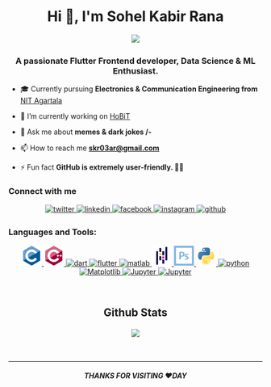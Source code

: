 <h1 align="center">Hi 👋, I'm Sohel Kabir Rana</h1>
<div id="header" align="center">
  <img src="https://c.tenor.com/5nZkA47SzacAAAAj/bomb-joypixels.gif"/>
</div>
<h3 align="center">A passionate Flutter Frontend developer, Data Science & ML Enthusiast.</h3>

- 🎓 Currently pursuing **Electronics & Communication Engineering from** [NIT Agartala](https://nita.ac.in/)

- 🔭 I’m currently working on [HoBiT](https://github.com/aitiqad/Hobit-The-Health-Tracker)

- 💬 Ask me about **memes & dark jokes /-**

- 📫 How to reach me **skr03ar@gmail.com**

- ⚡ Fun fact **GitHub is extremely user-friendly. 🤡🤡**

<h3 align="left">Connect with me</h3>
<div align="center">
<a href="https://twitter.com/dankmolar" target="_blank">
<img src=https://img.shields.io/badge/twitter-%2300acee.svg?&style=for-the-badge&logo=twitter&logoColor=white alt=twitter style="margin-bottom: 5px;" />
</a>
<a href="https://linkedin.com/in/sohel-kabir-rana" target="_blank">
<img src=https://img.shields.io/badge/linkedin-%231E77B5.svg?&style=for-the-badge&logo=linkedin&logoColor=white alt=linkedin style="margin-bottom: 5px;" />
</a>
<a href="https://www.facebook.com/dankmulla2421" target="_blank">
<img src=https://img.shields.io/badge/facebook-%232E87FB.svg?&style=for-the-badge&logo=facebook&logoColor=white alt=facebook style="margin-bottom: 5px;" />
</a>

<a href="https://instagram.com/dankmullah" target="_blank">
<img src=https://img.shields.io/badge/instagram-%23000000.svg?&style=for-the-badge&logo=instagram&logoColor=white alt=instagram style="margin-bottom: 5px;" />
</a>
<a href="https://github.com/aitiqad" target="_blank">
<img src=https://img.shields.io/badge/github-%2324292e.svg?&style=for-the-badge&logo=github&logoColor=white alt=github style="margin-bottom: 5px;" />
</a>  

</div>  

<h3 align="left">Languages and Tools:</h3>
<div align="center"> <a href="https://www.cprogramming.com/" target="_blank" rel="noreferrer"> <img src="https://raw.githubusercontent.com/devicons/devicon/master/icons/c/c-original.svg" alt="c" width="40" height="40"/> </a> <a href="https://www.w3schools.com/cpp/" target="_blank" rel="noreferrer"> <img src="https://raw.githubusercontent.com/devicons/devicon/master/icons/cplusplus/cplusplus-original.svg" alt="cplusplus" width="40" height="40"/> </a> <a href="https://dart.dev" target="_blank" rel="noreferrer"> <img src="https://www.vectorlogo.zone/logos/dartlang/dartlang-icon.svg" alt="dart" width="40" height="40"/> </a> <a href="https://flutter.dev" target="_blank" rel="noreferrer"> <img src="https://www.vectorlogo.zone/logos/flutterio/flutterio-icon.svg" alt="flutter" width="40" height="40"/> </a> <a href="https://www.mathworks.com/" target="_blank" rel="noreferrer"> <img src="https://upload.wikimedia.org/wikipedia/commons/2/21/Matlab_Logo.png" alt="matlab" width="40" height="40"/> </a> <a href="https://pandas.pydata.org/" target="_blank" rel="noreferrer"> <img src="https://raw.githubusercontent.com/devicons/devicon/2ae2a900d2f041da66e950e4d48052658d850630/icons/pandas/pandas-original.svg" alt="pandas" width="40" height="40"/> </a> <a href="https://www.photoshop.com/en" target="_blank" rel="noreferrer"> <img src="https://raw.githubusercontent.com/devicons/devicon/master/icons/photoshop/photoshop-line.svg" alt="photoshop" width="40" height="40"/> </a> <a href="https://www.python.org" target="_blank" rel="noreferrer"> <img src="https://raw.githubusercontent.com/devicons/devicon/master/icons/python/python-original.svg" alt="Numpy" width="40" height="40"/> </a> 
<a href="https://www.numpy.org/"> <img src="https://numpy.org/images/logo.svg" alt="python" width="40" height="40"/> </a>
<a href="https://matplotlib.org/"> <img src="https://upload.wikimedia.org/wikipedia/commons/8/84/Matplotlib_icon.svg" alt="Matplotlib" width="40" height="40"/> </a>
<a href="https://jupyter.org/"> <img src="https://upload.wikimedia.org/wikipedia/commons/3/38/Jupyter_logo.svg" alt="Jupyter" width="40" height="40"/> </a>
<a href="https://developer.android.com/studio"> <img src="https://static.wikia.nocookie.net/logopedia/images/d/db/Android_Studio_Icon_2021.svg/revision/latest?cb=20210305211354" alt="Jupyter" width="40" height="40"/> </a></p>

<br/>  


## Github Stats  
<div align="center"><img src="https://github-readme-stats.vercel.app/api/top-langs/?username=aitiqad&hide_border=true&theme=tokyonight" align="center" /></div>  

<br/>   

<div align="center"></div>
<br />

----

<h5 align="center">THANKS FOR VISITING ❤️DAY</h5>
